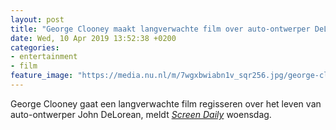 ```yaml
---
layout: post
title: "George Clooney maakt langverwachte film over auto-ontwerper DeLorean"
date: Wed, 10 Apr 2019 13:52:38 +0200
categories: 
- entertainment 
- film 
feature_image: "https://media.nu.nl/m/7wgxbwiabn1v_sqr256.jpg/george-clooney-maakt-langverwachte-film-over-auto-ontwerper-delorean.jpg"
---
```


George Clooney gaat een langverwachte film regisseren over het leven van auto-ontwerper John DeLorean, meldt <a href="https://www.screendaily.com/news/george-clooney-to-direct-delorean-drama-under-new-mgm-smokehouse-deal/5138464.article" target="_blank"><em>Screen Daily</em></a> woensdag.
